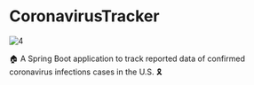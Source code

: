 # CoronavirusTracker

![4](https://user-images.githubusercontent.com/35712522/103498883-7a615680-4e03-11eb-9393-596acfcd0421.gif)

:house: A Spring Boot application to track reported data of confirmed coronavirus infections cases in the U.S. :reminder_ribbon: 
